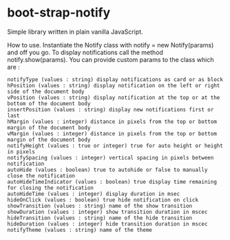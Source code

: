 # boot-strap-notify
Simple library written in plain vanilla JavaScript.

How to use.
Instantiate the Notify class with notify = new Notify(params) and off you go. To display notifications call the method notify.show(params). You can provide custom params to the class which are :
	
	notifyType (values : string) display notifications as card or as block
	hPosition (values : string) display notification on the left or right side of the document body
	vPosition (values : string) display notification at the top or at the bottom of the document body
	insertPosition (values : string) display new notifications first or last
	hMargin	(values : integer) distance in pixels from the top or bottom margin of the document body
	vMargin (values : integer) distance in pixels from the top or bottom margin of the document body
	notifyHeight (values : true or integer) true for auto height or height in pixels
	notifySpacing (values : integer) vertical spacing in pixels between notification
	autoHide (values : boolean) true to autohide or false to manually close the notification
	autoHideTimeIndicator (values : boolean) true display time remaining for closing the notification
	autoHideTime (values : integer) display duration in msec
	hideOnClick (values : boolean) true hide notification on click   
	showTransition (values : string) name of the show transition 
	showDuration (values : integer) show transition duration in mscec
	hideTransition (values : string) name of the hide transition
	hideDuration (values : integer) hide transition duration in mscec
	notifyTheme (values : string) name of the theme
					  
	
	
	

